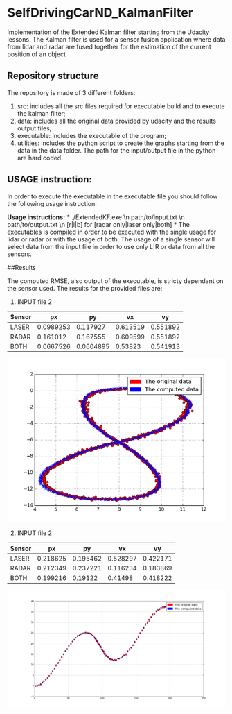 # SelfDrivingCarND_KalmanFilter

Implementation of the Extended Kalman filter starting from the Udacity lessons. The Kalman filter is used for a sensor fusion application where data from lidar and radar are fused together for the estimation of the current position of an object

## Repository structure

The repository is made of 3 different folders:

1.  src: includes all the src files required for executable build and to execute the kalman filter;
2.  data: includes all the original data provided by udacity and the results output files;
3.  executable: includes the executable of the program;
4.  utilities: includes the python script to create the graphs starting from the data in the data folder. The path for the input/output file in the python are hard coded.

## USAGE instruction:

In order to execute the executable in the executable file you should follow the following usage instruction:

**Usage instructions:**
*
./ExtendedKF.exe \n
path/to/input.txt \n
path/to/output.txt \n
[r|l|b] for [radar only|laser only|both]
*
The executables is compiled in order to be executed with the single usage for lidar or radar or with the usage of both. The usage of a single sensor will select data from the input file in order to use only L|R or data from all the sensors.

##Results

The computed RMSE, also output of the executable, is stricty dependant on the sensor used. The results for the provided files are:

1. INPUT file 2

Sensor  |     px     |     py     |     vx     |     vy     |
------- | ---------- | ---------- | ---------- | ---------- |
LASER   | 0.0989253  |  0.117927  |  0.613519  |  0.551892  |
RADAR   |  0.161012  |  0.167555  |  0.609599  |  0.551892  |
BOTH    | 0.0667526  |  0.0604895 |   0.53823  |  0.541913  |

![alt tag](https://github.com/ciabo14/SelfDrivingCarND_KalmanFilter/blob/master/images/file_1_plot.png)

2. INPUT file 2

Sensor  |     px     |     py     |     vx     |     vy     |
------- | ---------- | ---------- | ---------- | ---------- |
LASER   |  0.218625  |  0.195462  |  0.528297  |  0.422171  |
RADAR   |  0.212349  |  0.237221  |  0.116234  |  0.183869  |
BOTH    |  0.199216  |   0.19122  |   0.41498  |  0.418222  |

![alt tag](https://github.com/ciabo14/SelfDrivingCarND_KalmanFilter/blob/master/images/file_2_plot.png)
